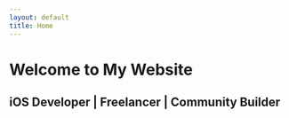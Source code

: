 ```yaml
---
layout: default
title: Home
---
```


# Welcome to My Website

## iOS Developer | Freelancer | Community Builder
